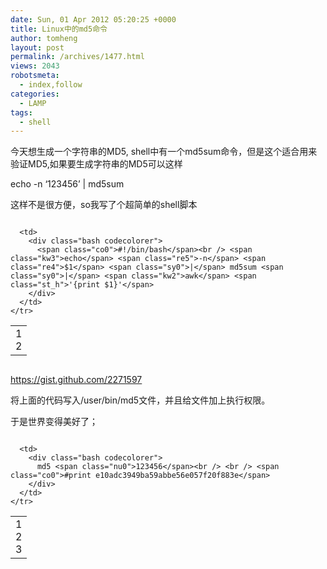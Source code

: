 ```yaml
---
date: Sun, 01 Apr 2012 05:20:25 +0000
title: Linux中的md5命令
author: tomheng
layout: post
permalink: /archives/1477.html
views: 2043
robotsmeta:
  - index,follow
categories:
  - LAMP
tags:
  - shell
---
```

今天想生成一个字符串的MD5, shell中有一个md5sum命令，但是这个适合用来验证MD5,如果要生成字符串的MD5可以这样

echo -n &#8216;123456&#8217; | md5sum

这样不是很方便，so我写了个超简单的shell脚本

<div class="codecolorer-container bash blackboard" style="overflow:auto;white-space:nowrap;">
  <table cellspacing="0" cellpadding="0">
    <tr>
      <td class="line-numbers">
        <div>
          1<br />2<br />
        </div>
      </td>
      
      <td>
        <div class="bash codecolorer">
          <span class="co0">#!/bin/bash</span><br /> <span class="kw3">echo</span> <span class="re5">-n</span> <span class="re4">$1</span> <span class="sy0">|</span> md5sum <span class="sy0">|</span> <span class="kw2">awk</span> <span class="st_h">'{print $1}'</span>
        </div>
      </td>
    </tr>
  </table>
</div>

<https://gist.github.com/2271597>

将上面的代码写入/user/bin/md5文件，并且给文件加上执行权限。

于是世界变得美好了；

<div class="codecolorer-container bash blackboard" style="overflow:auto;white-space:nowrap;">
  <table cellspacing="0" cellpadding="0">
    <tr>
      <td class="line-numbers">
        <div>
          1<br />2<br />3<br />
        </div>
      </td>
      
      <td>
        <div class="bash codecolorer">
          md5 <span class="nu0">123456</span><br /> <br /> <span class="co0">#print e10adc3949ba59abbe56e057f20f883e</span>
        </div>
      </td>
    </tr>
  </table>
</div>

